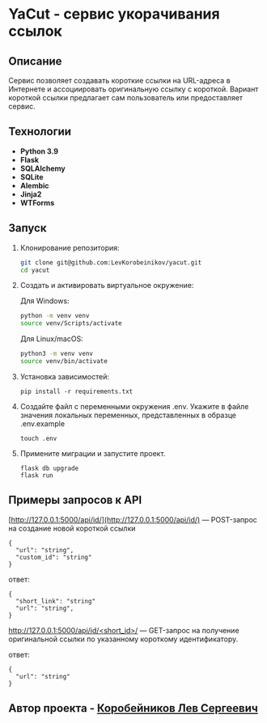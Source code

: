 # YaCut - сервис укорачивания ссылок

## Описание
Сервис позволяет создавать короткие ссылки на URL-адреса в Интернете и ассоциировать оригинальную ссылку с короткой. Вариант короткой ссылки предлагает сам пользователь или предоставляет сервис.

## Технологии 
- **Python 3.9** 
- **Flask**
- **SQLAlchemy**
- **SQLite**
- **Alembic**
- **Jinja2**
- **WTForms**

## Запуск

1. Клонирование репозитория:
    ```bash
    git clone git@github.com:LevKorobeinikov/yacut.git
    cd yacut
    ```

2. Создать и активировать виртуальное окружение:

    Для Windows:
    ```bash
    python -m venv venv
    source venv/Scripts/activate
    ```
    Для Linux/macOS:
    ```bash
    python3 -m venv venv
    source venv/bin/activate
    ```

3. Установка зависимостей:
    ```bach
    pip install -r requirements.txt
    ```
4. Создайте файл с переменными окружения .env. Укажите в файле значения локальных переменных, представленных в образце .env.example
    ```bach
    touch .env
    ```
5. Примените миграции и запустите проект.
    ```bach
    flask db upgrade
    flask run
    ```

## Примеры запросов к API

[http://127.0.0.1:5000/api/id/](http://127.0.0.1:5000/api/id/) — POST-запрос на создание новой короткой ссылки


    {
      "url": "string",
      "custom_id": "string"
    }

ответ:


    {
      "short_link": "string"
      "url": "string",
    }


[http://127.0.0.1:5000/api/id/<short_id>/](http://127.0.0.1:5000/api/id/<short_id>/) — GET-запрос на получение оригинальной ссылки по указанному короткому идентификатору.

oтвет:


    {
      "url": "string"
    }


## Автор проекта - [Коробейников Лев Сергеевич](https://github.com/LevKorobeinikov)

